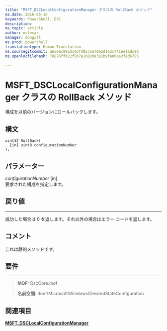 ```yaml
---
title: "MSFT_DSCLocalConfigurationManager クラスの RollBack メソッド"
ms.date: 2016-05-16
keywords: PowerShell, DSC
description: 
ms.topic: article
author: eslesar
manager: dongill
ms.prod: powershell
translationtype: Human Translation
ms.sourcegitcommit: a656ec981dc03fd95c5e70e2d1a2c741ee1adc9b
ms.openlocfilehash: 78876ffd22f5b7a1601be391b9fa86aa3fed6785

---
```



# MSFT_DSCLocalConfigurationManager クラスの RollBack メソッド

構成を以前のバージョンにロールバックします。

構文
------

```mof
uint32 RollBack(
  [in] uint8 configurationNumber
);
```

パラメーター
----------

*configurationNumber* \[in\]  
要求された構成を指定します。 

## 戻り値
------------

成功した場合は 0 を返します。それ以外の場合はエラー コードを返します。

## コメント

これは静的メソッドです。

## 要件
------------
>**MOF:** DscCore.mof

>**名前空間**: Root\Microsoft\Windows\DesiredStateConfiguration


## 関連項目


[**MSFT_DSCLocalConfigurationManager**](msft-dsclocalconfigurationmanager.md)


 

 






<!--HONumber=Oct16_HO1-->


